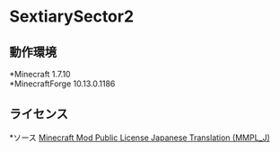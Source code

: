 ﻿SextiarySector2
===============
動作環境
---------------------------------

*Minecraft 1.7.10  
*MinecraftForge 10.13.0.1186

ライセンス
---------------------------------
*ソース
[Minecraft Mod Public License Japanese Translation (MMPL_J)](https://dl.dropboxusercontent.com/u/51943112/MMPL_J.txt "MMPL_J")
